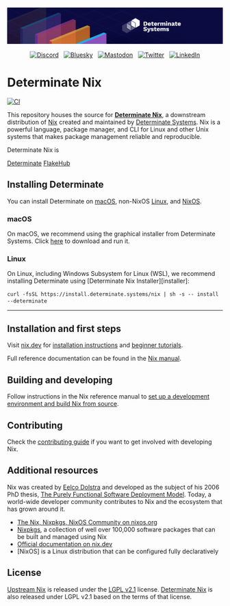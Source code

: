 <p align="center">
  <a href="https://determinate.systems" target="_blank"><img src="https://raw.githubusercontent.com/determinatesystems/.github/main/.github/banner.jpg"></a>
</p>
<p align="center">
  &nbsp;<a href="https://determinate.systems/discord" target="_blank"><img alt="Discord" src="https://img.shields.io/discord/1116012109709463613?style=for-the-badge&logo=discord&logoColor=%23ffffff&label=Discord&labelColor=%234253e8&color=%23e4e2e2"></a>&nbsp;
  &nbsp;<a href="https://bsky.app/profile/determinate.systems" target="_blank"><img alt="Bluesky" src="https://img.shields.io/badge/Bluesky-0772D8?style=for-the-badge&logo=bluesky&logoColor=%23ffffff"></a>&nbsp;
  &nbsp;<a href="https://hachyderm.io/@determinatesystems" target="_blank"><img alt="Mastodon" src="https://img.shields.io/badge/Mastodon-6468fa?style=for-the-badge&logo=mastodon&logoColor=%23ffffff"></a>&nbsp;
  &nbsp;<a href="https://twitter.com/DeterminateSys" target="_blank"><img alt="Twitter" src="https://img.shields.io/badge/Twitter-303030?style=for-the-badge&logo=x&logoColor=%23ffffff"></a>&nbsp;
  &nbsp;<a href="https://www.linkedin.com/company/determinate-systems" target="_blank"><img alt="LinkedIn" src="https://img.shields.io/badge/LinkedIn-1667be?style=for-the-badge&logo=linkedin&logoColor=%23ffffff"></a>&nbsp;
</p>

# Determinate Nix

[![CI](https://github.com/DeterminateSystems/nix-src/workflows/CI/badge.svg)](https://github.com/DeterminateSystems/nix-src/actions/workflows/ci.yml)

This repository houses the source for [**Determinate Nix**][det-nix], a downstream distribution of [Nix][upstream] created and maintained by [Determinate Systems][detsys].
Nix is a powerful language, package manager, and CLI for Linux and other Unix systems that makes package management reliable and reproducible.

Determinate Nix is

[Determinate]
[FlakeHub]

## Installing Determinate

You can install Determinate on [macOS](#macos), non-NixOS [Linux](#linux), and [NixOS](#nixos).

### macOS

On macOS, we recommend using the graphical installer from Determinate Systems.
Click [here][gui] to download and run it.

### Linux

On Linux, including Windows Subsystem for Linux (WSL), we recommend installing Determinate using [Determinate Nix Installer][installer]:

```shell
curl -fsSL https://install.determinate.systems/nix | sh -s -- install --determinate
```


---

## Installation and first steps

Visit [nix.dev](https://nix.dev) for [installation instructions](https://nix.dev/tutorials/install-nix) and [beginner tutorials](https://nix.dev/tutorials/first-steps).

Full reference documentation can be found in the [Nix manual](https://nix.dev/reference/nix-manual).

## Building and developing

Follow instructions in the Nix reference manual to [set up a development environment and build Nix from source](https://nix.dev/manual/nix/development/development/building.html).

## Contributing

Check the [contributing guide][contributing] if you want to get involved with developing Nix.

## Additional resources

Nix was created by [Eelco Dolstra][eelco] and developed as the subject of his 2006 PhD thesis, [The Purely Functional Software Deployment Model](https://edolstra.github.io/pubs/phd-thesis.pdf).
Today, a world-wide developer community contributes to Nix and the ecosystem that has grown around it.

- [The Nix, Nixpkgs, NixOS Community on nixos.org][website]
- [Nixpkgs], a collection of well over 100,000 software packages that can be built and managed using Nix
- [Official documentation on nix.dev][nix.dev]
- [NixOS] is a Linux distribution that can be configured fully declaratively

## License

[Upstream Nix][upstream] is released under the [LGPL v2.1][license] license.
[Determinate Nix][det-nix] is also released under LGPL v2.1 based on the terms of that license.

[contributing]: ./CONTRIBUTING.md
[det-nix]: https://docs.determinate.systems/determinate-nix
[determinate]: https://docs.determinate.systems
[detsys]: https://determinate.systems
[dnixd]: https://docs.determinate.systems/determinate-nix#determinate-nixd
[eelco]: https://determinate.systems/people/eelco-dolstra
[flakehub]: https://flakehub.com
[gui]: https://install.determinate.systems/determinate-pkg/stable/Universal
[license]: ./COPYING
[nix.dev]: https://nix.dev
[nixpkgs]: https://github.com/NixOS/nixpkgs
[thesis]: https://edolstra.github.io/pubs/phd-thesis.pdf
[upstream]: https://github.com/NixOS/nix
[website]: https://nixos.org
